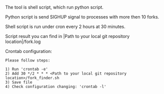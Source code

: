 The tool is shell script, which run python script.

Python script is send SIGHUP signal to processes with more then 10 forks.

Shell script is run under cron every 2 hours at 30 minutes.

Script result you can find in |Path to your local git repository location|/fork.log

Crontab configuration:

    Please follow steps:

    1) Run 'crontab -e'
    2) Add 30 */2 * * * <Path to your local git repository location>/fork_finder.sh
    3) Save file
    4) Check configuration changing: 'crontab -l'
